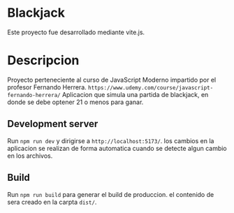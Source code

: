 # Blackjack

Este proyecto fue desarrollado mediante vite.js.

# Descripcion

Proyecto perteneciente al curso de JavaScript Moderno impartido por el profesor Fernando Herrera.
`https://www.udemy.com/course/javascript-fernando-herrera/`
Aplicacion que simula una partida de blackjack, en donde se debe optener 21 o menos para ganar.

## Development server

Run `npm run dev` y dirigirse a `http://localhost:5173/`. los cambios en la aplicacion se realizan de forma automatica cuando se detecte algun cambio en los archivos.

## Build

Run `npm run build` para generar el build de produccion. el contenido de sera creado en la carpta `dist/`.
